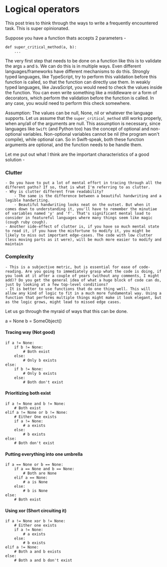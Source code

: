 # Logical operators

This post tries to think through the ways to write a frequently encountered task. This is super opinionated.

Suppose you have a function thats accepts 2 parameters - 

```
def super_critical_method(a, b):
	...
```
The very first step that needs to be done on a function like this is to validate the args `a` and `b`.
We can do this is in multiple ways. Even different languages/frameworks have different mechanisms to do this. Strongly typed languages, like TypeScript, try to perform this validation before this function is called, so that the function can directly use them. In weakly typed languages, like JavaScript, you would need to check the values inside the function. You can even write something like a middleware or a form of decorators, which perform the validation before the function is called. In any case, you would need to perform this check somewhere.

Assumption: The values can be null, None, nil or whatever the language supports. Let us assume that the `super_critical_method` still works properly, when any/all of the arguments are null. This assumption is necessary, since languages like `Swift` (and Python too) has the concept of optional and non-optional variables. Non-optional variables cannot be nil (the program won't compile), while optional can. So in Swift-speak, both these function arguments are optional, and the function needs to be handle them.

Let me put out what I think are the important characteristics of a good solution - 
### Clutter
	- Do you have to put a lot of mental effort in tracing through all the different paths? If so, that is what I'm referring to as clutter.
	- Why is clutter different from readability?
		- The same is the difference between a beautiful handwriting and a legible handwriting.
		- Beautiful handwriting looks neat on the outset. But when it comes down to understanding it, you'll have to remember the minutiae of variables named 'y' and 'f'. That's significant mental load to consider in featureful languages where many things seem like magic (cough ruby cough).
	- Another side-effect of clutter is, if you have so much mental state to read it, if you have the misfortune to modify it, you might be likely to miss out important edge-cases. The code with low clutter (less moving parts as it were), will be much more easier to modify and maintain

### Complexity
	- This is a subjective metric, but is essential for ease of code-reading. Are you going to immediately grasp what the code is doing, if you look at it after a couple of years (without any comments, I might add)? Do you get the general idea of what a huge block of code can do, just by looking at a few top-level conditions?
	- It is better to use functions that do one thing well. This will allow any kind of logic to fit in a much more fundamental way. Using a function that performs multiple things might make it look elegant, but as the logic grows, might lead to missed edge cases.

Let us go through the myraid of ways that this can be done.

a = None
b = SomeObject()

#### Tracing way (Not good)
```
if a != None:
	if b != None:
		# Both exist
	else:
		# Only b exists
else:
	if b != None:
		# Only b exists
	else:
		# Both don't exist
```

#### Prioritizing both exist
```
if a != None and b != None:
	# Both exist
elif a != None or b != None:
	# Either One exists
	if a != None:
		# a exists
	else:
		# b exists
else:
	# Both don't exist
```

#### Putting everything into one umbrella
```
if a == None or b == None:
	if a == None and b == None:
		# Both are None
	elif a == None:
		# a is None
	else:
		# b is None
else:
	# Both exist
```

#### Using xor (Short circuiting it)
```
if a != None xor b != None:
	# Either one exists
	if a != None:
		# a exists
	else:
		# b exists
elif a != None:
	# Both a and b exists
else:
	# Both a and b don't exist
```